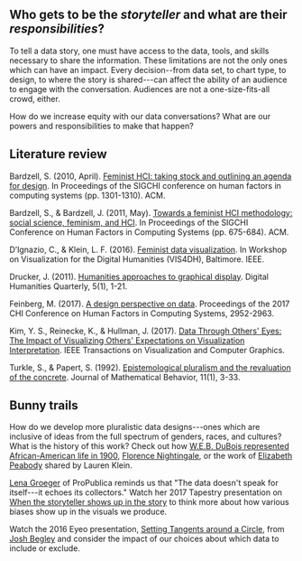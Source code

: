 ## Who gets to be the *storyteller* and what are their *responsibilities*? ##

To tell a data story, one must have access to the data, tools, and skills necessary to share the information. These limitations are not the only ones which can have an impact. Every decision--from data set, to chart type, to design, to where the story is shared---can affect the ability of an audience to engage with the conversation. Audiences are not a one-size-fits-all crowd, either. 

How do we increase equity with our data conversations? What are our powers and responsibilities to make that happen?


## Literature review ##
Bardzell, S. (2010, April). [Feminist HCI: taking stock and outlining an agenda for design](https://pdfs.semanticscholar.org/61f2/408e1b510e5b10617abf947adfb5a35e8646.pdf). In Proceedings of the SIGCHI conference on human factors in computing systems (pp. 1301-1310). ACM.

Bardzell, S., & Bardzell, J. (2011, May). [Towards a feminist HCI methodology: social science, feminism, and HCI](https://s3.amazonaws.com/academia.edu.documents/31454793/CHI11_FeministMethods_CAMERAREADY.pdf?AWSAccessKeyId=AKIAIWOWYYGZ2Y53UL3A&Expires=1509729799&Signature=F%2FZtRGJZPQbw72M2nE5olD7FFhI%3D&response-content-disposition=inline%3B%20filename%3DTowards_a_feminist_HCI_methodology_socia.pdf). In Proceedings of the SIGCHI Conference on Human Factors in Computing Systems (pp. 675-684). ACM.

D’Ignazio, C., & Klein, L. F. (2016). [Feminist data visualization](http://www.kanarinka.com/wp-content/uploads/2015/07/IEEE_Feminist_Data_Visualization.pdf). In Workshop on Visualization for the Digital Humanities (VIS4DH), Baltimore. IEEE.

Drucker, J. (2011). [Humanities approaches to graphical display](http://www.digitalhumanities.org/dhq/vol/5/1/000091/000091.html). Digital Humanities Quarterly, 5(1), 1-21.

Feinberg, M. (2017). [A design perspective on data](https://ils.unc.edu/~mfeinber/Feinberg%202017c.pdf). Proceedings of the 2017 CHI Conference on Human Factors in Computing Systems, 2952-2963.

Kim, Y. S., Reinecke, K., & Hullman, J. (2017). [Data Through Others' Eyes: The Impact of Visualizing Others' Expectations on Visualization Interpretation](http://faculty.washington.edu/jhullman/VIS17_Expectations_SocialVis.pdf). IEEE Transactions on Visualization and Computer Graphics.

Turkle, S., & Papert, S. (1992). [Epistemological pluralism and the revaluation of the concrete](http://web.mit.edu/sturkle/www/pdfsforstwebpage/ST_Epistemo%20Pluralism.pdf). Journal of Mathematical Behavior, 11(1), 3-33.

## Bunny trails ##
How do we develop more pluralistic data designs---ones which are inclusive of ideas from the full spectrum of genders, races, and cultures? What is the history of this work? Check out how [W.E.B. DuBois represented African-American life in 1900](http://publicdomainreview.org/collections/w-e-b-du-bois-hand-drawn-infographics-of-african-american-life-1900/), [Florence Nightingale](https://www.sciencenews.org/article/florence-nightingale-passionate-statistician), or the work of [Elizabeth Peabody](http://lklein.com/2014/12/visualization-as-argument/) shared by Lauren Klein.

[Lena Groeger](https://twitter.com/lenagroeger) of ProPublica reminds us that "The data doesn't speak for itself---it echoes its collectors." Watch her 2017 Tapestry presentation on [When the storyteller shows up in the story](https://youtu.be/TvJYDz8849g) to think more about how various biases show up in the visuals we produce.

Watch the 2016 Eyeo presentation, [Setting Tangents around a Circle](https://vimeo.com/176869833), from [Josh Begley](https://twitter.com/joshbegley) and consider the impact of our choices about which data to include or exclude.
